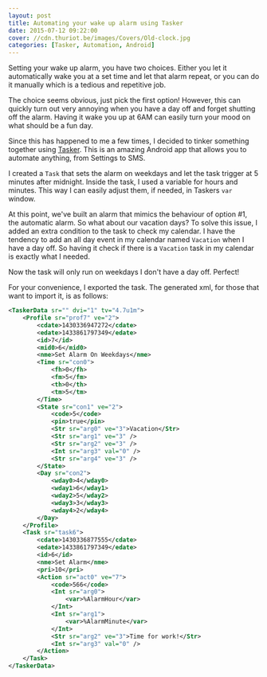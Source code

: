 ```yaml
---
layout: post
title: Automating your wake up alarm using Tasker
date: 2015-07-12 09:22:00
cover: //cdn.thuriot.be/images/Covers/Old-clock.jpg
categories: [Tasker, Automation, Android]
---
```


Setting your wake up alarm, you have two choices. Either you let it automatically wake you at a set time and let that alarm repeat, or you can do it manually which is a tedious and repetitive job. 

The choice seems obvious, just pick the first option! However, this can quickly turn out very annoying when you have a day off and forget shutting off the alarm. Having it wake you up at 6AM can easily turn your mood on what should be a fun day.

Since this has happened to me a few times, I decided to tinker something together using [Tasker](https://play.google.com/store/apps/details?id=net.dinglisch.android.taskerm&hl=en). This is an amazing Android app that allows you to automate anything, from Settings to SMS.

I created a `Task` that sets the alarm on weekdays and let the task trigger at 5 minutes after midnight. Inside the task, I used a variable for hours and minutes. This way I can easily adjust them, if needed, in Taskers `var` window.

At this point, we've built an alarm that mimics the behaviour of option #1, the automatic alarm. So what about our vacation days? To solve this issue, I added an extra condition to the task to check my calendar. I have the tendency to add an all day event in my calendar named `Vacation` when I have a day off. So having it check if there is a `Vacation` task in my calendar is exactly what I needed. 

Now the task will only run on weekdays I don't have a day off. Perfect!


For your convenience, I exported the task. 
The generated xml, for those that want to import it, is as follows:

```xml
<TaskerData sr="" dvi="1" tv="4.7u1m">
    <Profile sr="prof7" ve="2">
        <cdate>1430336947272</cdate>
        <edate>1433861797349</edate>
        <id>7</id>
        <mid0>6</mid0>
        <nme>Set Alarm On Weekdays</nme>
        <Time sr="con0">
            <fh>0</fh>
            <fm>5</fm>
            <th>0</th>
            <tm>5</tm>
        </Time>
        <State sr="con1" ve="2">
            <code>5</code>
            <pin>true</pin>
            <Str sr="arg0" ve="3">Vacation</Str>
            <Str sr="arg1" ve="3" />
            <Str sr="arg2" ve="3" />
            <Int sr="arg3" val="0" />
            <Str sr="arg4" ve="3" />
        </State>
        <Day sr="con2">
            <wday0>4</wday0>
            <wday1>6</wday1>
            <wday2>5</wday2>
            <wday3>3</wday3>
            <wday4>2</wday4>
        </Day>
    </Profile>
    <Task sr="task6">
        <cdate>1430336877555</cdate>
        <edate>1433861797349</edate>
        <id>6</id>
        <nme>Set Alarm</nme>
        <pri>10</pri>
        <Action sr="act0" ve="7">
            <code>566</code>
            <Int sr="arg0">
                <var>%AlarmHour</var>
            </Int>
            <Int sr="arg1">
                <var>%AlarmMinute</var>
            </Int>
            <Str sr="arg2" ve="3">Time for work!</Str>
            <Int sr="arg3" val="0" />
        </Action>
    </Task>
</TaskerData>
```